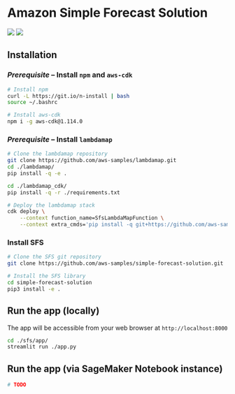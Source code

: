 # Amazon Simple Forecast Solution

![](https://img.shields.io/badge/license-MIT--0-green)
![](https://img.shields.io/github/workflow/status/aws-samples/simple-forecast-solution/pytest/main)

## Installation

### _Prerequisite_ – Install `npm` and `aws-cdk`

```bash
# Install npm
curl -L https://git.io/n-install | bash
source ~/.bashrc

# Install aws-cdk
npm i -g aws-cdk@1.114.0
```

### _Prerequisite_ – Install `lambdamap`

```bash
# Clone the lambdamap repository
git clone https://github.com/aws-samples/lambdamap.git
cd ./lambdamap/
pip install -q -e .

cd ./lambdamap_cdk/
pip install -q -r ./requirements.txt

# Deploy the lambdamap stack
cdk deploy \
    --context function_name=SfsLambdaMapFunction \
    --context extra_cmds='pip install -q git+https://github.com/aws-samples/simple-forecast-solution.git#egg=sfs'
```

### Install SFS

```bash
# Clone the SFS git repository
git clone https://github.com/aws-samples/simple-forecast-solution.git

# Install the SFS library
cd simple-forecast-solution
pip3 install -e .
```

## Run the app (locally)

The app will be accessible from your web browser at `http://localhost:8000`
```bash
cd ./sfs/app/
streamlit run ./app.py
```

## Run the app (via SageMaker Notebook instance)
```bash
# TODO
```
